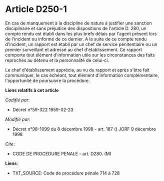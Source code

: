# Article D250-1

En cas de manquement à la discipline de nature à justifier une sanction disciplinaire et sans préjudice des dispositions de
l'article D. 280, un compte rendu est établi dans les plus brefs délais par l'agent présent lors de l'incident ou informé de
ce dernier. A la suite de ce compte rendu d'incident, un rapport est établi par un chef de service pénitentiaire ou un
premier surveillant et adressé au chef d'établissement. Ce rapport comporte tout élément d'information utile sur les
circonstances des faits reprochés au détenu et la personnalité de celui-ci.

Le chef d'établissement apprécie, au vu du rapport et après s'être fait communiquer, le cas échéant, tout élément
d'information complémentaire, l'opportunité de poursuivre la procédure.

**Liens relatifs à cet article**

_Codifié par_:

  - Décret n°59-322 1959-02-23

_Modifié par_:

  - Décret n°98-1099 du 8 décembre 1998 - art. 187 () JORF 9 décembre 1998

_Cite_:

  - CODE DE PROCEDURE PENALE - art. D280. (M)

**Liens**:

  - TXT_SOURCE: Code de procédure pénale 714 à 728
